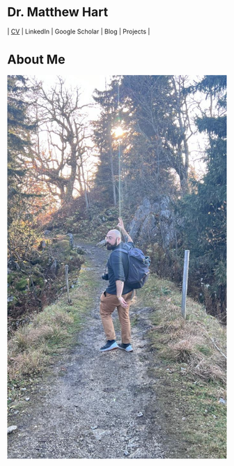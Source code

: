 # Dr. Matthew Hart

| [CV](cv/CV.md) | LinkedIn | Google Scholar | Blog | Projects |

# About Me 

![](assets/prof_pic-480.webp)
